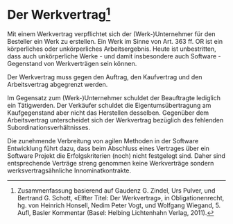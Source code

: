 # Der Werkvertrag[^1]

Mit einem Werkvertrag verpflichtet sich der (Werk-)Unternehmer für den
Besteller ein Werk zu erstellen. Ein Werk im Sinne von Art. 363 ff. OR 
ist ein körperliches oder unkörperliches
Arbeitsergebnis. Heute ist unbestritten, dass auch unkörperliche Werke -
und damit insbesondere auch Software - Gegenstand von Werkverträgen sein
können.

Der Werkvertrag muss gegen den Auftrag, den Kaufvertrag und den
Arbeitsvertrag abgegrenzt werden.

Im Gegensatz zum (Werk-)Unternehmer schuldet der Beauftragte lediglich
ein Tätigwerden. Der Verkäufer schuldet die Eigentumsübertragung am Kaufgegenstand aber
nicht das Herstellen desselben. Gegenüber dem Arbeitsvertrag
unterscheidet sich der Werkvertrag bezüglich des fehlenden
Subordinationsverhältnisses.

Die zunehmende Verbreitung von agilen Methoden in der Software
Entwicklung führt dazu, dass beim Abschluss eines Vertrages über ein
Software Projekt die Erfolgskriterien (noch) nicht festgelegt sind.
Daher sind entsprechende Verträge streng genommen keine Werkverträge
sondern werksvertragsähnliche Innominatkontrakte.

[^1]: Zusammenfassung basierend auf Gaudenz G. Zindel, Urs Pulver, und Bertrand G. Schott, «Elfter Titel: Der Werkvertrag», in Obligationenrecht, hg. von Heinrich Honsell, Nedim Peter Vogt, und Wolfgang Wiegand, 5. Aufl, Basler Kommentar (Basel: Helbing Lichtenhahn Verlag, 2011).